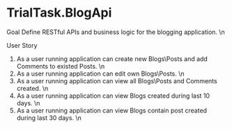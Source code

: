 # TrialTask.BlogApi


Goal
Define RESTful APIs and business logic for the blogging application. \n


User Story
1. As a user running application can create new Blogs\Posts and add Comments to existed Posts. \n
2. As a user running application can edit own Blogs\Posts. \n
3. As a user running application can view all Blogs\Posts and Comments created. \n
4. As a user running application can view Blogs created during last 10 days. \n
5. As a user running application can view Blogs contain post created during last 30 days. \n